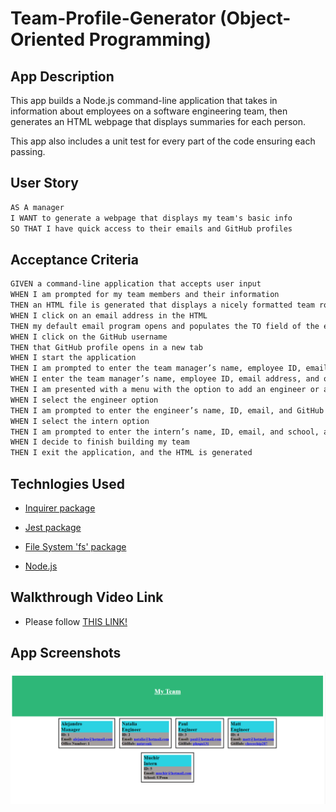 # Team-Profile-Generator (Object-Oriented Programming)

## App Description

This app builds a Node.js command-line application that takes in information about employees on a software engineering team, then generates an HTML webpage that displays summaries for each person. 

This app also includes a unit test for every part of the code ensuring each passing.

## User Story

```md
AS A manager
I WANT to generate a webpage that displays my team's basic info
SO THAT I have quick access to their emails and GitHub profiles
```

## Acceptance Criteria

```md
GIVEN a command-line application that accepts user input
WHEN I am prompted for my team members and their information
THEN an HTML file is generated that displays a nicely formatted team roster based on user input
WHEN I click on an email address in the HTML
THEN my default email program opens and populates the TO field of the email with the address
WHEN I click on the GitHub username
THEN that GitHub profile opens in a new tab
WHEN I start the application
THEN I am prompted to enter the team manager’s name, employee ID, email address, and office number
WHEN I enter the team manager’s name, employee ID, email address, and office number
THEN I am presented with a menu with the option to add an engineer or an intern or to finish building my team
WHEN I select the engineer option
THEN I am prompted to enter the engineer’s name, ID, email, and GitHub username, and I am taken back to the menu
WHEN I select the intern option
THEN I am prompted to enter the intern’s name, ID, email, and school, and I am taken back to the menu
WHEN I decide to finish building my team
THEN I exit the application, and the HTML is generated
```

## Technlogies Used

- [Inquirer package](https://www.npmjs.com/package/inquirer/v/8.2.4)

- [Jest package](https://www.npmjs.com/package/jest) 

- [File System 'fs' package](https://node.readthedocs.io/en/latest/api/fs/)

- [Node.js](https://nodejs.org/en/)

## Walkthrough Video Link

- Please follow [THIS LINK!](https://www.npmjs.com/package/inquirer/v/8.2.4)

## App Screenshots

![Capture1](./utils/public/images/Capture1.PNG)

